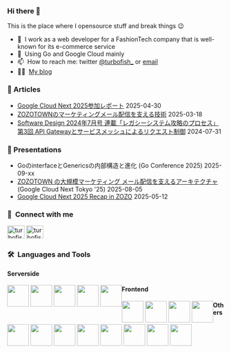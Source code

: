 ### Hi there 👋
This is the place where I opensource stuff and break things :wink:

- 🔭 &nbsp;I work as a web developer for a FashionTech company that is well-known for its e-commerce service
- 🌱 &nbsp;Using Go and Google Cloud mainly
- 📫 &nbsp;How to reach me: twitter [@turbofish_](https://twitter.com/turbofish_) or [email](<mailto:turbofish.dev@gmail.com>)
- 👨‍💻 &nbsp;[My blog](https://turbofish.hatenablog.com/)

### 📗 Articles 
- [Google Cloud Next 2025参加レポート](https://techblog.zozo.com/entry/google-cloud-next-2025) 2025-04-30
- [ZOZOTOWNのマーケティングメール配信を支える技術](https://techblog.zozo.com/entry/marketing-mail-system-rearchitecture) 2025-03-18
- [Software Design 2024年7月号 連載「レガシーシステム攻略のプロセス」第3回 API Gatewayとサービスメッシュによるリクエスト制御](https://techblog.zozo.com/entry/software-design-202407) 2024-07-31

### 💬 Presentations
- GoのinterfaceとGenericsの内部構造と進化 (Go Conference 2025) 2025-09-xx
- [ZOZOTOWN の大規模マーケティング メール配信を支えるアーキテクチャ](https://www.googlecloudevents.com/next-tokyo/sessions?session_id=3123117) (Google Cloud Next Tokyo '25) 2025-08-05
- [Google Cloud Next 2025 Recap in ZOZO](https://www.youtube.com/watch?v=C6rCpcTtaoE) 2025-05-12

### 🔗 &nbsp;**Connect with me**
<p>
  <a href="https://twitter.com/turbofish_" target="blank"><img src="https://raw.githubusercontent.com/rahuldkjain/github-profile-readme-generator/master/src/images/icons/Social/twitter.svg" alt="turbofish" height="30" width="40" /></a>
  <a href="https://www.facebook.com/profile.php?id=100007959765482" target="blank"><img src="https://raw.githubusercontent.com/rahuldkjain/github-profile-readme-generator/master/src/images/icons/Social/facebook.svg" alt="turbofish" height="30" width="40" /></a>
</p>

### 🛠️&nbsp;&nbsp;**Languages&nbsp;and&nbsp;Tools**

#### Serverside</p>

<div style="float: left;">
  <img height=50 src="https://cdn.jsdelivr.net/gh/devicons/devicon/icons/go/go-original-wordmark.svg" />
  <img height=50 src="https://cdn.jsdelivr.net/gh/devicons/devicon/icons/python/python-original-wordmark.svg" />
  <img height=50 src="https://cdn.jsdelivr.net/gh/devicons/devicon/icons/rust/rust-original.svg" />
  <img height=50 src="https://cdn.jsdelivr.net/gh/devicons/devicon/icons/typescript/typescript-original.svg"/>
  <img height=50 src="https://cdn.jsdelivr.net/gh/devicons/devicon/icons/java/java-original-wordmark.svg"/>
</div>

#### Frontend

<div style="float: left;">
  <img height=50 src="https://cdn.jsdelivr.net/gh/devicons/devicon/icons/typescript/typescript-original.svg"/>
  <img height=50 src="https://cdn.jsdelivr.net/gh/devicons/devicon/icons/graphql/graphql-plain-wordmark.svg"/>
  <img height=50 src="https://cdn.jsdelivr.net/gh/devicons/devicon/icons/react/react-original-wordmark.svg" />
  <img height=50 src="https://cdn.jsdelivr.net/gh/devicons/devicon/icons/nextjs/nextjs-original-wordmark.svg" />
</div>

#### Others

<div style="float: left;">
  <img height=50 src="https://cdn.jsdelivr.net/gh/devicons/devicon/icons/googlecloud/googlecloud-original-wordmark.svg" />
  <img height=50 src="https://cdn.jsdelivr.net/gh/devicons/devicon/icons/mysql/mysql-original-wordmark.svg" />
  <img height=50 src="https://cdn.jsdelivr.net/gh/devicons/devicon/icons/docker/docker-original-wordmark.svg" />
  <img height=50 src="https://cdn.jsdelivr.net/gh/devicons/devicon/icons/github/github-original-wordmark.svg"/>
  <img height=50 src="https://cdn.jsdelivr.net/gh/devicons/devicon/icons/git/git-original-wordmark.svg" />
  <img height=50 src="https://cdn.jsdelivr.net/gh/devicons/devicon/icons/circleci/circleci-plain-wordmark.svg" />
  <img height=50 src="https://cdn.jsdelivr.net/gh/devicons/devicon/icons/vim/vim-original.svg" />
  <img height=50 src="https://cdn.jsdelivr.net/gh/devicons/devicon/icons/slack/slack-original.svg" />
</div>
